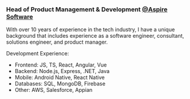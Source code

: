 ### Head of Product Management & Development [@Aspire Software](https://www.aspiresoftware.com/)
With over 10 years of experience in the tech industry, I have a unique background that includes experience as a software engineer, consultant, solutions engineer, and product manager.

Development Experience:
- Frontend: JS, TS, React, Angular, Vue
- Backend: Node.js, Express, .NET, Java
- Mobile: Android Native, React Native
- Databases: SQL, MongoDB, Firebase
- Other: AWS, Salesforce, Appian
